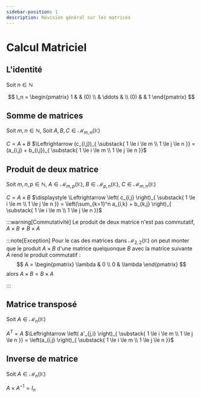 ```yaml
---
sidebar-position: 1
description: Révision général sur les matrices
---
```


# Calcul Matriciel

## L'identité

Soit $n \in \mathbb{N}$

$$
I_n = 
\begin{pmatrix}
   1  &        & (0) \\
      & \ddots &      \\
 (0)  &        &  1
\end{pmatrix}
$$

## Somme de matrices

Soit $m, n \in \mathbb{N},$
Soit $A, B, C \in \mathcal{M}_{m,n}(\mathbb{K})$

$C  = A + B$
$\Leftrightarrow (c_{i,j})_{
    \substack{
    1 \le i \le m \\
    1 \le j \le n }} = (a_{i,j} + b_{i,j})_{
    \substack{
    1 \le i \le m \\
    1 \le j \le n }}$

## Produit de deux matrice

Soit $m, n, p \in \mathbb{N},$
$A \in \mathcal{M}_{m,p}(\mathbb{K}),$
$B \in \mathcal{M}_{p,n}(\mathbb{K}),$
$C \in \mathcal{M}_{m,n}(\mathbb{K})$

$C = A \times B$
$\displaystyle
\Leftrightarrow \left( c_{i,j} \right)_{
    \substack{
    1 \le i \le m \\
    1 \le j \le n }} = \left(\sum_{k=1}^n  a_{i,k} + b_{k,j} \right)_{
    \substack{
    1 \le i \le m \\
    1 \le j \le n }}$

:::warning[Commutativité]
Le produit de deux matrice n'est pas commutatif, $A \times B \neq B \times A$

:::note[Exception]
Pour le cas des matrices dans $\mathcal{M}_{2,2}(\mathbb{K})$ on peut monter que le produit $A \times B$ d'une matrice quelquonque $B$ avec la matrice suivante $A$ rend le produit commutatif : 
$$
A = \begin{pmatrix}
\lambda & 0 \\
0 & \lambda
\end{pmatrix}
$$
alors $A \times B = B \times A$ 

:::

## Matrice transposé

Soit $A\in \mathcal{M}_{n}(\mathbb{K})$

$A^T = A$
$\Leftrightarrow \left( a'_{j,i} \right)_{
    \substack{
    1 \le i \le m \\
    1 \le j \le n }} = \left(a_{i,j} \right)_{
    \substack{
    1 \le i \le m \\
    1 \le j \le n }}$

## Inverse de matrice

Soit $A\in \mathcal{M}_{n}(\mathbb{K})$

$A \times A^{-1} = I_n$

